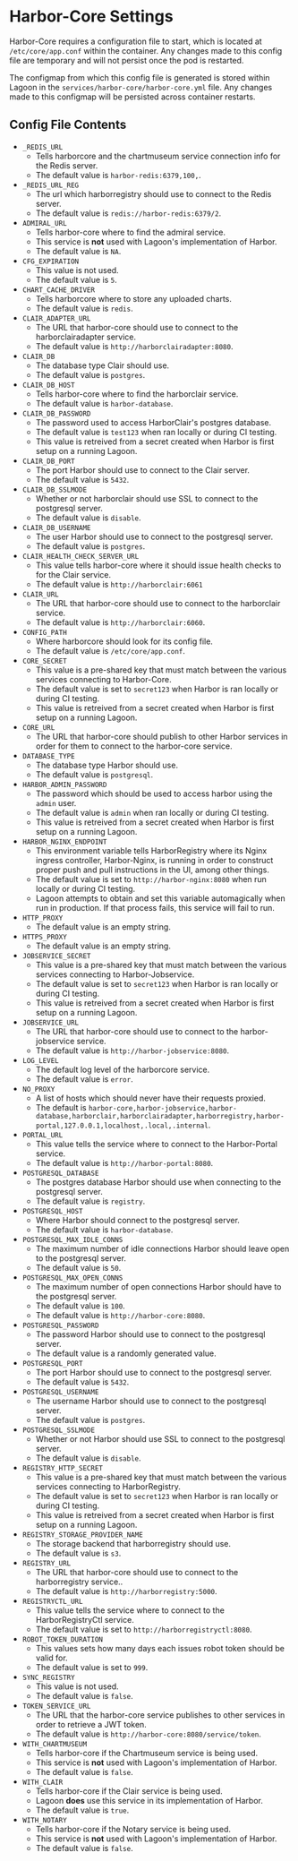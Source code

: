 # Harbor-Core Settings
Harbor-Core requires a configuration file to start, which is located at `/etc/core/app.conf` within the container. Any changes made to this config file are temporary and will not persist once the pod is restarted.

The configmap from which this config file is generated is stored within Lagoon in the `services/harbor-core/harbor-core.yml` file. Any changes made to this configmap will be persisted across container restarts.

## Config File Contents

* `_REDIS_URL`
  * Tells harborcore and the chartmuseum service connection info for the Redis server.
  * The default value is `harbor-redis:6379,100,`.
* `_REDIS_URL_REG`
  * The url which harborregistry should use to connect to the Redis server.
  * The default value is `redis://harbor-redis:6379/2`.
* `ADMIRAL_URL`
  * Tells harbor-core where to find the admiral service.
  * This service is **not** used with Lagoon's implementation of Harbor.
  * The default value is `NA`.
* `CFG_EXPIRATION`
  * This value is not used.
  * The default value is `5`.
* `CHART_CACHE_DRIVER`
  * Tells harborcore where to store any uploaded charts.
  * The default value is `redis`.
* `CLAIR_ADAPTER_URL`
  * The URL that harbor-core should use to connect to the harborclairadapter service.
  * The default value is `http://harborclairadapter:8080`.
* `CLAIR_DB`
  * The database type Clair should use.
  * The default value is `postgres`.
* `CLAIR_DB_HOST`
  * Tells harbor-core where to find the harborclair service.
  * The default value is `harbor-database`.
* `CLAIR_DB_PASSWORD`
  * The password used to access HarborClair's postgres database.
  * The default value is `test123` when ran locally or during CI testing.
  * This value is retreived from a secret created when Harbor is first setup on a running Lagoon.
* `CLAIR_DB_PORT`
  * The port Harbor should use to connect to the Clair server.
  * The default value is `5432`.
* `CLAIR_DB_SSLMODE`
  * Whether or not harborclair should use SSL to connect to the postgresql server.
  * The default value is `disable`.
* `CLAIR_DB_USERNAME`
  * The user Harbor should use to connect to the postgresql server.
  * The default value is `postgres`.
* `CLAIR_HEALTH_CHECK_SERVER_URL`
  * This value tells harbor-core where it should issue health checks to for the Clair service.
  * The default value is `http://harborclair:6061`
* `CLAIR_URL`
  * The URL that harbor-core should use to connect to the harborclair service.
  * The default value is `http://harborclair:6060`.
* `CONFIG_PATH`
  * Where harborcore should look for its config file.
  * The default value is `/etc/core/app.conf`.
* `CORE_SECRET`
  * This value is a pre-shared key that must match between the various services connecting to Harbor-Core.
  * The default value is set to `secret123` when Harbor is ran locally or during CI testing.
  * This value is retreived from a secret created when Harbor is first setup on a running Lagoon.
* `CORE_URL`
  * The URL that harbor-core should publish to other Harbor services in order for them to connect to the harbor-core service.
* `DATABASE_TYPE`
  * The database type Harbor should use.
  * The default value is `postgresql`.
* `HARBOR_ADMIN_PASSWORD`
  * The password which should be used to access harbor using the `admin` user.
  * The default value is `admin` when ran locally or during CI testing.
  * This value is retreived from a secret created when Harbor is first setup on a running Lagoon.
* `HARBOR_NGINX_ENDPOINT`
  * This environment variable tells HarborRegistry where its Nginx ingress controller, Harbor-Nginx, is running in order to construct proper push and pull instructions in the UI, among other things.
  * The default value is set to `http://harbor-nginx:8080` when run locally or during CI testing.
  * Lagoon attempts to obtain and set this variable automagically when run in production. If that process fails, this service will fail to run.
* `HTTP_PROXY`
  * The default value is an empty string.
* `HTTPS_PROXY`
  * The default value is an empty string.
* `JOBSERVICE_SECRET`
  * This value is a pre-shared key that must match between the various services connecting to Harbor-Jobservice.
  * The default value is set to `secret123` when Harbor is ran locally or during CI testing.
  * This value is retreived from a secret created when Harbor is first setup on a running Lagoon.
* `JOBSERVICE_URL`
  * The URL that harbor-core should use to connect to the harbor-jobservice service.
  * The default value is `http://harbor-jobservice:8080`.
* `LOG_LEVEL`
  * The default log level of the harborcore service.
  * The default value is `error`.
* `NO_PROXY`
  * A list of hosts which should never have their requests proxied.
  * The default is `harbor-core,harbor-jobservice,harbor-database,harborclair,harborclairadapter,harborregistry,harbor-portal,127.0.0.1,localhost,.local,.internal`.
* `PORTAL_URL`
  * This value tells the service where to connect to the Harbor-Portal service.
  * The default value is `http://harbor-portal:8080`.
* `POSTGRESQL_DATABASE`
  * The postgres database Harbor should use when connecting to the postgresql server.
  * The default value is `registry`.
* `POSTGRESQL_HOST`
  * Where Harbor should connect to the postgresql server.
  * The default value is `harbor-database`.
* `POSTGRESQL_MAX_IDLE_CONNS`
  * The maximum number of idle connections Harbor should leave open to the postgresql server.
  * The default value is `50`.
* `POSTGRESQL_MAX_OPEN_CONNS`
  * The maximum number of open connections Harbor should have to the postgresql server.
  * The default value is `100`.
  * The default value is `http://harbor-core:8080`.
* `POSTGRESQL_PASSWORD`
  * The password Harbor should use to connect to the postgresql server.
  * The default value is a randomly generated value.
* `POSTGRESQL_PORT`
  * The port Harbor should use to connect to the postgresql server.
  * The default value is `5432`.
* `POSTGRESQL_USERNAME`
  * The username Harbor should use to connect to the postgresql server.
  * The default value is `postgres`.
* `POSTGRESQL_SSLMODE`
  * Whether or not Harbor should use SSL to connect to the postgresql server.
  * The default value is `disable`.
* `REGISTRY_HTTP_SECRET`
  * This value is a pre-shared key that must match between the various services connecting to HarborRegistry.
  * The default value is set to `secret123` when Harbor is ran locally or during CI testing.
  * This value is retreived from a secret created when Harbor is first setup on a running Lagoon.
* `REGISTRY_STORAGE_PROVIDER_NAME`
  * The storage backend that harborregistry should use.
  * The default value is `s3`.
* `REGISTRY_URL`
  * The URL that harbor-core should use to connect to the harborregistry service..
  * The default value is `http://harborregistry:5000`.
* `REGISTRYCTL_URL`
  * This value tells the service where to connect to the HarborRegistryCtl service.
  * The default value is set to `http://harborregistryctl:8080`.
* `ROBOT_TOKEN_DURATION`
  * This values sets how many days each issues robot token should be valid for.
  * The default value is set to `999`.
* `SYNC_REGISTRY`
  * This value is not used.
  * The default value is `false`.
* `TOKEN_SERVICE_URL`
  * The URL that the harbor-core service publishes to other services in order to retrieve a JWT token.
  * The default value is `http://harbor-core:8080/service/token`.
* `WITH_CHARTMUSEUM`
  * Tells harbor-core if the Chartmuseum service is being used.
  * This service is **not** used with Lagoon's implementation of Harbor.
  * The default value is `false`.
* `WITH_CLAIR`
  * Tells harbor-core if the Clair service is being used. 
  * Lagoon **does** use this service in its implementation of Harbor.
  * The default value is `true`.
* `WITH_NOTARY`
  * Tells harbor-core if the Notary service is being used. 
  * This service is **not** used with Lagoon's implementation of Harbor.
  * The default value is `false`.